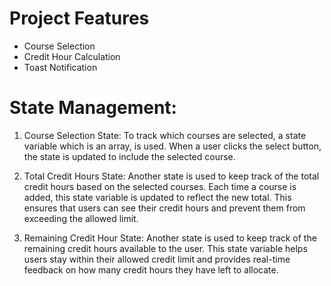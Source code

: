 # Project Features

- Course Selection
- Credit Hour Calculation
- Toast Notification

# State Management:

1. Course Selection State: To track which courses are selected, a state variable which is an array, is used. When a user clicks the select button, the state is updated to include the selected course.

2. Total Credit Hours State: Another state is used to keep track of the total credit hours based on the selected courses. Each time a course is added, this state variable is updated to reflect the new total. This ensures that users can see their credit hours and prevent them from exceeding the allowed limit.

3. Remaining Credit Hour State:
   Another state is used to keep track of the remaining credit hours available to the user. This state variable helps users stay within their allowed credit limit and provides real-time feedback on how many credit hours they have left to allocate.
